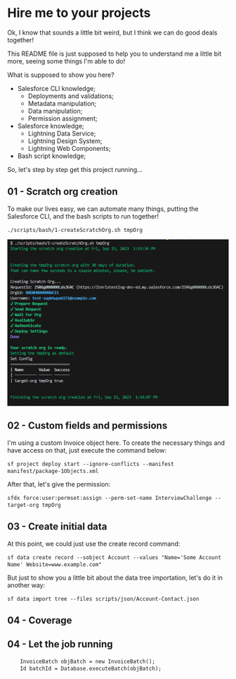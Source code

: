 # Hire me to your projects

Ok, I know that sounds a little bit weird, but I think we can do good deals together!

This README file is just supposed to help you to understand me a little bit more, seeing some things I'm able to do!

What is supposed to show you here?

* Salesforce CLI knowledge;
    * Deployments and validations;
    * Metadata manipulation;
    * Data manipulation;
    * Permission assignment;
* Salesforce knowledge;
    * Lightning Data Service;
    * Lightning Design System;
    * Lightning Web Components;
* Bash script knowledge;



So, let's step by step get this project running...

## 01 - Scratch org creation

To make our lives easy, we can automate many things, putting the Salesforce CLI, and the bash scripts to run together!

    ./scripts/bash/1-createScratchOrg.sh tmpOrg

![Scratch Org Creation](images/01-ScratchOrgCreation.png)

## 02 - Custom fields and permissions

I'm using a custom Invoice object here.
To create the necessary things and have access on that, just execute the command below:

    sf project deploy start --ignore-conflicts --manifest manifest/package-1Objects.xml

After that, let's give the permission:

    sfdx force:user:permset:assign --perm-set-name InterviewChallenge --target-org tmpOrg

## 03 - Create initial data

At this point, we could just use the create record command:

    sf data create record --sobject Account --values "Name='Some Account Name' Website=www.example.com"

But just to show you a little bit about the data tree importation, let's do it in another way:

    sf data import tree --files scripts/json/Account-Contact.json 

## 04  - Coverage


## 04 - Let the job running

        InvoiceBatch objBatch = new InvoiceBatch();
        Id batchId = Database.executeBatch(objBatch);
